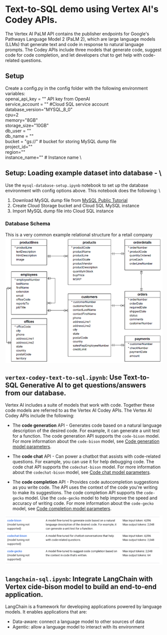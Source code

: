 

# Text-to-SQL demo using Vertex AI's Codey APIs. 
The Vertex AI PaLM API contains the publisher endpoints for Google's Pathways Language Model 2 (PaLM 2), which are large language models (LLMs) that generate text and code in response to natural language prompts. The Codey APIs include three models that generate code, suggest code for code completion, and let developers chat to get help with code-related questions.

## Setup
Create a config.py in the config folder with the following environment variables: \
openai_api_key = "" API key from OpenAI \
service_account = "" #Cloud SQL service account \
database_version="MYSQL_8_0" \
cpu=2 \
memory="8GB" \
storage_size="10GB" \
db_user = "" \
db_name = "" \
bucket = "gs://" # bucket for storing MySQL dump file \
project_id="" \
region="" \
instance_name="" # Instance name \

## Setup: Loading example dataset into database - \
Use the ```mysql-database-setup.ipynb``` notebook to set up the database environment with config options above. This notebook does the following: \
1. Download MySQL dump file from [MySQL Public Tutorial](https://www.mysqltutorial.org/mysql-sample-database.aspx)
2. Create Cloud Storage bucket and Cloud SQL MySQL instance
3. Import MySQL dump file into Cloud SQL instance

### Database Schema
This is a very common example relational structure for a retail company
![alt text](MySQL-Sample-Database-Schema.png "Title")

## ```vertex-codey-text-to-sql.ipynb```: Use Text-to-SQL Generative AI to get questions/answers from our database.
Vertex AI includes a suite of models that work with code. Together these code models are referred to as the Vertex AI Codey APIs. The Vertex AI Codey APIs include the following:

* The **code generation** API - Generates code based on a natural language description of the desired code. For example, it can generate a unit test for a function. The code generation API supports the ```code-bison``` model. For more information about the ```code-bison``` model, see [Code generation model parameters](https://cloud.google.com/vertex-ai/docs/generative-ai/learn/models#code-generation-prompt-parameters).

* The **code chat** API - Can power a chatbot that assists with code-related questions. For example, you can use it for help debugging code. The code chat API supports the ```codechat-bison``` model. For more information about the ```codechat-bison``` model, see [Code chat model parameters](https://cloud.google.com/vertex-ai/docs/generative-ai/learn/models#code-chat-prompt-parameters).

* The **code completion** API - Provides code autocompletion suggestions as you write code. The API uses the context of the code you're writing to make its suggestions. The code completion API supports the ```code-gecko``` model. Use the ```code-gecko``` model to help improve the speed and accuracy of writing code. For more information about the ```code-gecko``` model, see [Code completion model parameters](https://cloud.google.com/vertex-ai/docs/generative-ai/learn/models#code-completion-prompt-parameters).


![alt text](codey-table.png "Title")

## ```langchain-sql.ipynb```: Integrate LangChain with Vertex cide-bison model to build an end-to-end application. 
LangChain is a framework for developing applications powered by language models. It enables applications that are:
* Data-aware: connect a language model to other sources of data
* Agentic: allow a language model to interact with its environment